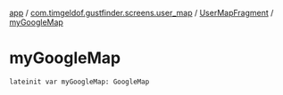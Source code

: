 [app](../../index.md) / [com.timgeldof.gustfinder.screens.user_map](../index.md) / [UserMapFragment](index.md) / [myGoogleMap](./my-google-map.md)

# myGoogleMap

`lateinit var myGoogleMap: GoogleMap`